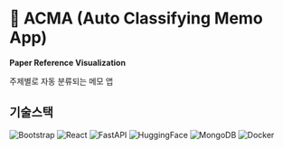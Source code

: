 # 📝 ACMA (Auto Classifying Memo App)

**Paper Reference Visualization**

주제별로 자동 분류되는 메모 앱


## 기술스택

![Bootstrap](https://img.shields.io/badge/Bootstrap-7952B3?style=flat-square&logo=bootstrap&logoColor=white)
![React](https://img.shields.io/badge/React-61DAFB?style=flat-square&logo=React&logoColor=white)
![FastAPI](https://img.shields.io/badge/FastAPI-009688?style=flat-square&logo=FastAPI&logoColor=white)
![HuggingFace](https://huggingface.co/datasets/huggingface/brand-assets/resolve/main/hf-logo-with-title.png)
![MongoDB](https://img.shields.io/badge/MongoDB-47A248?style=flat-square&logo=MongoDB&logoColor=white)
![Docker](https://img.shields.io/badge/Docker-2496ED?style=flat-square&logo=Docker&logoColor=white)